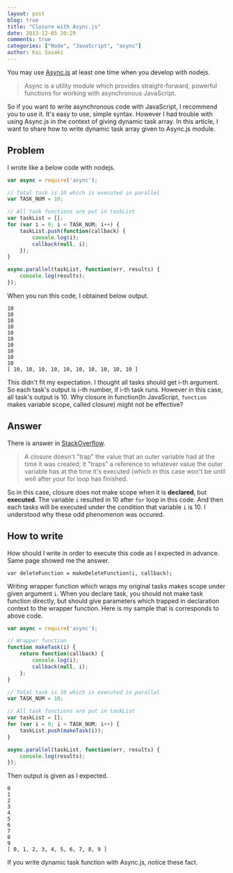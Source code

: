 ```yaml
---
layout: post
blog: true
title: "Closure with Async.js"
date: 2013-12-05 20:29
comments: true
categories: ["Node", "JavaScript", "async"]
author: Kai Sasaki
---
```


You may use [Async.js](https://npmjs.org/package/async) at least one time when you develop with nodejs.

> Async is a utility module which provides straight-forward, powerful functions for working with asynchronous JavaScript.

So if you want to write asynchronous code with JavaScript, I recommend you to use it. It's easy to use, simple syntax.
However I had trouble with using Async.js in the context of giving dynamic task array. In this article, I want to share 
how to write dynamic task array given to Async.js module.

## Problem

I wrote like a below code with nodejs.

```js
var async = require('async');

// Total task is 10 which is executed in parallel
var TASK_NUM = 10;

// All task functions are put in taskList
var taskList = [];
for (var i = 0; i < TASK_NUM; i++) {
    taskList.push(function(callback) {
        console.log(i);
        callback(null, i);
    });
}

async.parallel(taskList, function(err, results) {
    console.log(results);
});
```

When you run this code, I obtained below output.

```
10
10
10
10
10
10
10
10
10
10
[ 10, 10, 10, 10, 10, 10, 10, 10, 10, 10 ]
```

This didn't fit my expectation. I thought all tasks should get i-th argument. So each task's output
is i-th number, if i-th task runs. However in this case, all task's output is 10. Why closure in function(In JavaScript, `function` makes variable scope, called closure) might not be effective?

## Answer

There is answer in [StackOverflow](http://stackoverflow.com/questions/12472448/async-parallel-with-functions-dynamic-array).

> A closure doesn't "trap" the value that an outer variable had at the time it was created; it "traps" a reference to whatever value the outer variable has at the time it's executed (which in this case won't be until well after your for loop has finished.

So in this case, closure does not make scope when it is **declared**, but **executed**. The variable `i` resulted in 10 after `for` loop in this code. And then each tasks will be executed under the condition that variable `i` is 10. I understood why these odd phenomenon was occured.

## How to write

How should I write in order to execute this code as I expected in advance. Same page showed me the answer.

```
var deleteFunction = makeDeleteFunction(i, callback);
```

Writing wrapper function which wraps my original tasks makes scope under given argument `i`. When you declare task, you should not make task function directly, but should give parameters which trapped in declaration context to the wrapper function. Here is my sample that is corresponds to above code.

```js
var async = require('async');

// Wrapper function
function makeTask(i) {
    return function(callback) {
        console.log(i);
        callback(null, i);
    };
}

// Total task is 10 which is executed in parallel
var TASK_NUM = 10;

// All task functions are put in taskList
var taskList = [];
for (var i = 0; i < TASK_NUM; i++) {
    taskList.push(makeTask(i));
}

async.parallel(taskList, function(err, results) {
    console.log(results);
});
```

Then output is given as I expected.

```
0
1
2
3
4
5
6
7
8
9
[ 0, 1, 2, 3, 4, 5, 6, 7, 8, 9 ]
```

If you write dynamic task function with Async.js, notice these fact.

